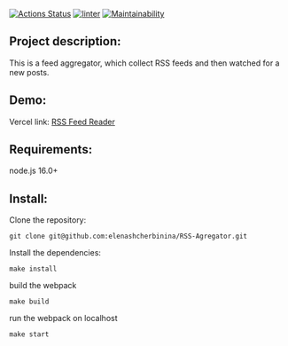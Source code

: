 [![Actions Status](https://github.com/elenashcherbinina/frontend-project-11/workflows/hexlet-check/badge.svg)](https://github.com/elenashcherbinina/frontend-project-11/actions)
[![linter](https://github.com/elenashcherbinina/frontend-project-11/actions/workflows/linter.yml/badge.svg)](https://github.com/elenashcherbinina/frontend-project-11/actions/workflows/linter.yml)
[![Maintainability](https://api.codeclimate.com/v1/badges/c228bb7907174493db89/maintainability)](https://codeclimate.com/github/elenashcherbinina/frontend-project-11/maintainability)

## Project description:

This is a feed aggregator, which collect RSS feeds and then watched for a new posts.

## Demo:

Vercel link: <a href="https://frontend-project-11-vert-ten.vercel.app/" target="_blank">RSS Feed Reader</a>

## Requirements:

node.js 16.0+

## Install:

Clone the repository:

```
git clone git@github.com:elenashcherbinina/RSS-Agregator.git
```

Install the dependencies:

```
make install
```

build the webpack

```
make build
```

run the webpack on localhost

```
make start
```
